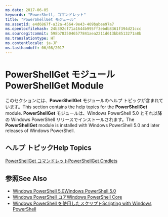 ```yaml
---
ms.date: 2017-06-05
keywords: "PowerShell, コマンドレット"
title: "PowerShellGet モジュール"
ms.assetid: e4d6867f-a32a-4564-9e43-409babee97a7
ms.openlocfilehash: 24b392cf71a1644b995ff3ebdb8361f394d21ccc
ms.sourcegitcommit: 598b7835046577841aea2211d613bb8513271a8b
ms.translationtype: HT
ms.contentlocale: ja-JP
ms.lasthandoff: 06/08/2017
---
```

# <a name="powershellget-module"></a><span data-ttu-id="08ea2-103">PowerShellGet モジュール</span><span class="sxs-lookup"><span data-stu-id="08ea2-103">PowerShellGet Module</span></span>
<span data-ttu-id="08ea2-104">このセクションには、**PowerShellGet** モジュールのヘルプ トピックが含まれています。</span><span class="sxs-lookup"><span data-stu-id="08ea2-104">This section contains the help topics for the **PowerShellGet** module.</span></span> <span data-ttu-id="08ea2-105">**PowerShellGet** モジュールは、Windows PowerShell 5.0 とそれ以降の Windows PowerShell リリースでインストールされます。</span><span class="sxs-lookup"><span data-stu-id="08ea2-105">The **PowerShellGet** module is installed with Windows PowerShell 5.0 and later releases of Windows PowerShell.</span></span>

## <a name="help-topics"></a><span data-ttu-id="08ea2-106">ヘルプ トピック</span><span class="sxs-lookup"><span data-stu-id="08ea2-106">Help Topics</span></span>
[<span data-ttu-id="08ea2-107">PowerShellGet コマンドレット</span><span class="sxs-lookup"><span data-stu-id="08ea2-107">PowerShellGet Cmdlets</span></span>](http://technet.microsoft.com/library/dn807169.aspx)

## <a name="see-also"></a><span data-ttu-id="08ea2-108">参照</span><span class="sxs-lookup"><span data-stu-id="08ea2-108">See Also</span></span>
- [<span data-ttu-id="08ea2-109">Windows PowerShell 5.0</span><span class="sxs-lookup"><span data-stu-id="08ea2-109">Windows PowerShell 5.0</span></span>](../../core-powershell/core-modules/Windows-PowerShell-5.0.md)
- [<span data-ttu-id="08ea2-110">Windows PowerShell コア</span><span class="sxs-lookup"><span data-stu-id="08ea2-110">Windows PowerShell Core</span></span>](https://technet.microsoft.com/en-us/library/4b75f1e4-f327-48f3-92ab-bf5435094d41)
- [<span data-ttu-id="08ea2-111">Windows PowerShell を使用したスクリプト</span><span class="sxs-lookup"><span data-stu-id="08ea2-111">Scripting with Windows PowerShell</span></span>](../fundamental/Scripting-with-Windows-PowerShell.md)

